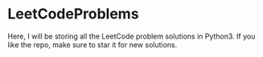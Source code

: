 # LeetCodeProblems

Here, I will be storing all the LeetCode problem solutions in Python3. If you like the repo, make sure to star it for new solutions.
